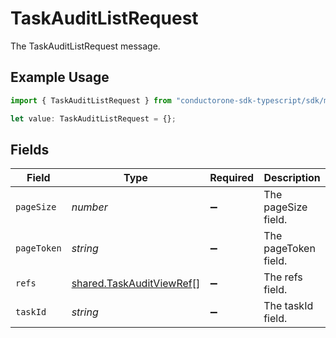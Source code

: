 # TaskAuditListRequest

The TaskAuditListRequest message.

## Example Usage

```typescript
import { TaskAuditListRequest } from "conductorone-sdk-typescript/sdk/models/shared";

let value: TaskAuditListRequest = {};
```

## Fields

| Field                                                                       | Type                                                                        | Required                                                                    | Description                                                                 |
| --------------------------------------------------------------------------- | --------------------------------------------------------------------------- | --------------------------------------------------------------------------- | --------------------------------------------------------------------------- |
| `pageSize`                                                                  | *number*                                                                    | :heavy_minus_sign:                                                          | The pageSize field.                                                         |
| `pageToken`                                                                 | *string*                                                                    | :heavy_minus_sign:                                                          | The pageToken field.                                                        |
| `refs`                                                                      | [shared.TaskAuditViewRef](../../../sdk/models/shared/taskauditviewref.md)[] | :heavy_minus_sign:                                                          | The refs field.                                                             |
| `taskId`                                                                    | *string*                                                                    | :heavy_minus_sign:                                                          | The taskId field.                                                           |